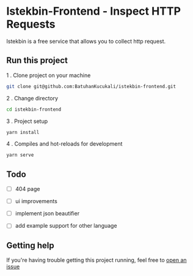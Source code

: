 # Istekbin-Frontend - Inspect HTTP Requests

Istekbin is a free service that allows you to collect http request.

## Run this project

1 . Clone project on your machine
```bash
git clone git@github.com:BatuhanKucukali/istekbin-frontend.git
```
2 . Change directory
```bash
cd istekbin-frontend
```
3 . Project setup
```bash
yarn install
```
4 . Compiles and hot-reloads for development
```bash
yarn serve
```

## Todo

- [ ] 404 page
- [ ] ui improvements
- [ ] implement json beautifier
- [ ] add example support for other language


## Getting help

If you're having trouble getting this project running, feel free to [open an issue](https://github.com/BatuhanKucukali/istekbin-frontend/issues/new)
